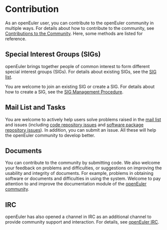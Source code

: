 # Contribution<a name="EN-US_TOPIC_0228211471"></a>

As an openEuler user, you can contribute to the openEuler community in multiple ways. For details about how to contribute to the community, see  [Contributions to the Community](https://openeuler.org/en/community/contribution/). Here, some methods are listed for reference.

## Special Interest Groups \(SIGs\)<a name="section19487145916118"></a>

openEuler brings together people of common interest to form different special interest groups \(SIGs\). For details about existing SIGs, see the  [SIG list](https://openeuler.org/en/sig/sig-list/).

You are welcome to join an existing SIG or create a SIG. For details about how to create a SIG, see the  [SIG Management Procedure](https://gitee.com/openeuler/community/blob/master/zh/technical-committee/governance/README.md).

## Mail List and Tasks<a name="section118551716123918"></a>

You are welcome to actively help users solve problems raised in the  [mail list](https://openeuler.org/en/community/mailing-list/)  and issues \(including  [code repository issues](https://gitee.com/organizations/openeuler/issues)  and  [software package repository issues](https://gitee.com/organizations/src-openeuler/issues)\). In addition, you can submit an issue. All these will help the openEuler community to develop better.

## Documents<a name="section108651229193"></a>

You can contribute to the community by submitting code. We also welcome your feedback on problems and difficulties, or suggestions on improving the usability and integrity of documents. For example, problems in obtaining software or documents and difficulties in using the system. Welcome to pay attention to and improve the documentation module of the  [openEuler community](https://openeuler.org/zh/).

## IRC<a name="section6563203211285"></a>

openEuler has also opened a channel in IRC as an additional channel to provide community support and interaction. For details, see  [openEuler IRC](https://gitee.com/openeuler/community/blob/master/en/communication/IRCs.md).

